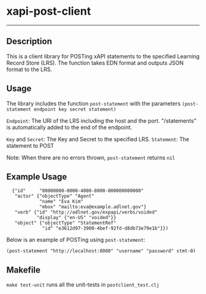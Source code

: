 # xapi-post-client

---

## Description

This is a client library for POSTing xAPI statements to the specified Learning Record Store (LRS). The function
takes EDN format and outputs JSON format to the LRS.

## Usage

The library includes the function `post-statement` with the parameters `(post-statement endpoint key secret statement)`

`Endpoint`: The URI of the LRS including the host and the port. "/statements" is automatically added to the end of the endpoint.

`Key` and `Secret`: The Key and Secret to the specified LRS.
`Statement`: The statement to POST

Note: When there are no errors thrown, `post-statement` returns `nil`

## Example Usage

```(def stmt-0
  {"id"     "00000000-0000-4000-8000-000000000000"
   "actor" {"objectType" "Agent"
            "name" "Eva Kim"
            "mbox" "mailto:eva@example.adlnet.gov"}
   "verb" {"id" "http://adlnet.gov/expapi/verbs/voided"
           "display" {"en-US" "voided"}}
   "object" {"objectType" "StatementRef"
             "id" "e3612d97-3900-4bef-92fd-d8db73e79e1b"}})
```

Below is an example of POSTing using `post-statement`:

`(post-statement "http://localhost:8080" "username" "password" stmt-0)`

## Makefile

`make test-unit` runs all the unit-tests in `postclient_test.clj`
